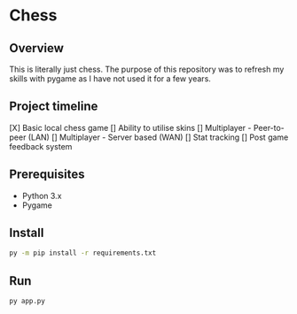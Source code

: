 # Chess

## Overview
This is literally just chess. The purpose of this repository was to refresh my skills with pygame as I have not used it for a few years.

## Project timeline
[X] Basic local chess game
[] Ability to utilise skins
[] Multiplayer - Peer-to-peer (LAN)
[] Multiplayer - Server based (WAN)
[] Stat tracking
[] Post game feedback system

## Prerequisites
- Python 3.x
- Pygame

## Install
```bash
py -m pip install -r requirements.txt
```

## Run
```bash
py app.py
```